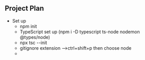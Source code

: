 ## Project Plan
- Set up
  - npm init
  - TypeScript set up (npm i -D typescript ts-node nodemon @types/node)
  - npx tsc --init
  - gitignore extension -->ctrl+shift+p then choose node
  - 